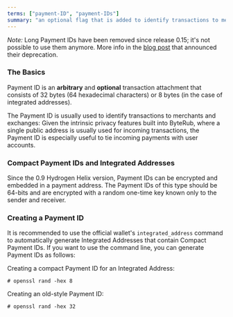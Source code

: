 ```yaml
---
terms: ["payment-ID", "payment-IDs"]
summary: "an optional flag that is added to identify transactions to merchants, consisting of 64 hexadecimal characters"
---
```


*Note:* Long Payment IDs have been removed since release 0.15; it's not possible to use them anymore. More info in the [blog post](https://getmonero.org/2019/06/04/Long-Payment-ID-Deprecation.html) that announced their deprecation.

### The Basics

Payment ID is an **arbitrary** and **optional** transaction attachment that consists of 32 bytes (64 hexadecimal characters) or 8 bytes (in the case of integrated addresses).

The Payment ID is usually used to identify transactions to merchants and exchanges: Given the intrinsic privacy features built into ByteRub, where a single public address is usually used for incoming transactions, the Payment ID is especially useful to tie incoming payments with user accounts.

### Compact Payment IDs and Integrated Addresses

Since the 0.9 Hydrogen Helix version, Payment IDs can be encrypted and embedded in a payment address. The Payment IDs of this type should be 64-bits and are encrypted with a random one-time key known only to the sender and receiver.

### Creating a Payment ID
It is recommended to use the official wallet's `integrated_address` command to automatically generate Integrated Addresses that contain Compact Payment IDs. If you want to use the command line, you can generate Payment IDs as follows:

Creating a compact Payment ID for an Integrated Address:

```# openssl rand -hex 8```

Creating an old-style Payment ID:

```# openssl rand -hex 32```
